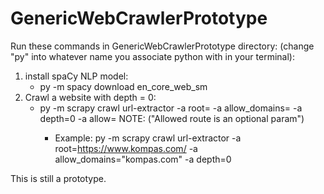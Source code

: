 # GenericWebCrawlerPrototype

Run these commands in GenericWebCrawlerPrototype directory: (change "py" into whatever name you associate python with in your terminal):
1. install spaCy NLP model:
    - py -m spacy download en_core_web_sm
2. Crawl a website with depth = 0:
    - py -m scrapy crawl url-extractor -a root=<WEBSITE ROOT URL> -a allow_domains=<DOMAIN NAME> -a depth=0 -a allow=<ALLOWED ROUTE> 
    NOTE: ("Allowed route is an optional param")
        - Example: py -m scrapy crawl url-extractor -a root=https://www.kompas.com/ -a allow_domains="kompas.com" -a depth=0
            
This is still a prototype.